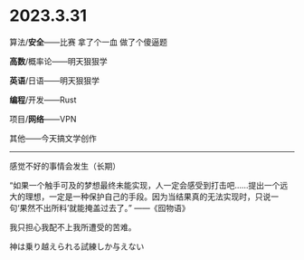 # 2023.3.31

算法/**安全**——比赛 拿了个一血 做了个傻逼题

**高数**/概率论——明天狠狠学

**英语**/日语——明天狠狠学

**编程**/开发——Rust

项目/**网络**——VPN

其他——今天搞文学创作

------

感觉不好的事情会发生（长期）

“如果一个触手可及的梦想最终未能实现，人一定会感受到打击吧……提出一个远大的理想，一定是一种保护自己的手段。因为当结果真的无法实现时，只说一句‘果然不出所料’就能掩盖过去了。” ——《囮物语》

我只担心我配不上我所遭受的苦难。

神は乗り越えられる試練しか与えない

